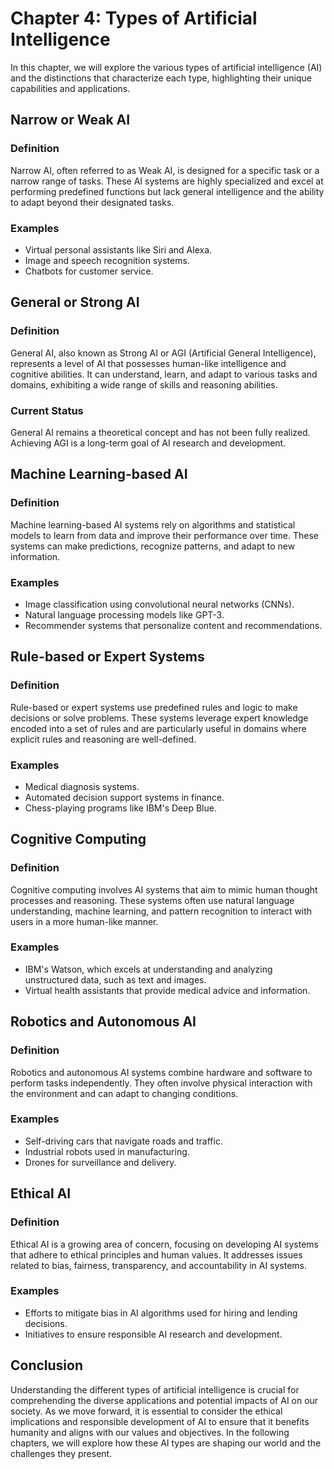 Chapter 4: Types of Artificial Intelligence
===========================================

In this chapter, we will explore the various types of artificial intelligence (AI) and the distinctions that characterize each type, highlighting their unique capabilities and applications.

Narrow or Weak AI
-----------------

### Definition

Narrow AI, often referred to as Weak AI, is designed for a specific task or a narrow range of tasks. These AI systems are highly specialized and excel at performing predefined functions but lack general intelligence and the ability to adapt beyond their designated tasks.

### Examples

* Virtual personal assistants like Siri and Alexa.
* Image and speech recognition systems.
* Chatbots for customer service.

General or Strong AI
--------------------

### Definition

General AI, also known as Strong AI or AGI (Artificial General Intelligence), represents a level of AI that possesses human-like intelligence and cognitive abilities. It can understand, learn, and adapt to various tasks and domains, exhibiting a wide range of skills and reasoning abilities.

### Current Status

General AI remains a theoretical concept and has not been fully realized. Achieving AGI is a long-term goal of AI research and development.

Machine Learning-based AI
-------------------------

### Definition

Machine learning-based AI systems rely on algorithms and statistical models to learn from data and improve their performance over time. These systems can make predictions, recognize patterns, and adapt to new information.

### Examples

* Image classification using convolutional neural networks (CNNs).
* Natural language processing models like GPT-3.
* Recommender systems that personalize content and recommendations.

Rule-based or Expert Systems
----------------------------

### Definition

Rule-based or expert systems use predefined rules and logic to make decisions or solve problems. These systems leverage expert knowledge encoded into a set of rules and are particularly useful in domains where explicit rules and reasoning are well-defined.

### Examples

* Medical diagnosis systems.
* Automated decision support systems in finance.
* Chess-playing programs like IBM's Deep Blue.

Cognitive Computing
-------------------

### Definition

Cognitive computing involves AI systems that aim to mimic human thought processes and reasoning. These systems often use natural language understanding, machine learning, and pattern recognition to interact with users in a more human-like manner.

### Examples

* IBM's Watson, which excels at understanding and analyzing unstructured data, such as text and images.
* Virtual health assistants that provide medical advice and information.

Robotics and Autonomous AI
--------------------------

### Definition

Robotics and autonomous AI systems combine hardware and software to perform tasks independently. They often involve physical interaction with the environment and can adapt to changing conditions.

### Examples

* Self-driving cars that navigate roads and traffic.
* Industrial robots used in manufacturing.
* Drones for surveillance and delivery.

Ethical AI
----------

### Definition

Ethical AI is a growing area of concern, focusing on developing AI systems that adhere to ethical principles and human values. It addresses issues related to bias, fairness, transparency, and accountability in AI systems.

### Examples

* Efforts to mitigate bias in AI algorithms used for hiring and lending decisions.
* Initiatives to ensure responsible AI research and development.

Conclusion
----------

Understanding the different types of artificial intelligence is crucial for comprehending the diverse applications and potential impacts of AI on our society. As we move forward, it is essential to consider the ethical implications and responsible development of AI to ensure that it benefits humanity and aligns with our values and objectives. In the following chapters, we will explore how these AI types are shaping our world and the challenges they present.
